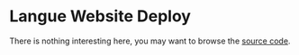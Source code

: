 # Langue Website Deploy

There is nothing interesting here, you may want to browse the [source code](https://github.com/langue-festival/website-source).
